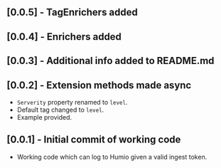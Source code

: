 ## [0.0.5] - TagEnrichers added

## [0.0.4] - Enrichers added

## [0.0.3] - Additional info added to README.md

## [0.0.2] - Extension methods made async

* `Serverity` property renamed to `level`.
* Default tag changed to `level`.
* Example provided.


## [0.0.1] - Initial commit of working code

* Working code which can log to Humio given a valid ingest token.